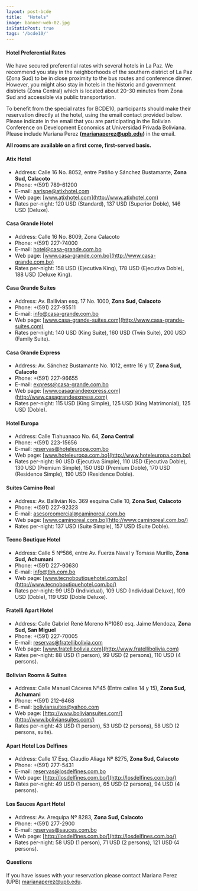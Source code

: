 ```yaml
---
layout: post-bcde
title:  "Hotels"
image: banner-web-02.jpg
isStaticPost: true
tags: '/bcde10/'
---
```



#### Hotel Preferential Rates
We have secured preferential rates with several hotels in La Paz. We recommend you stay in the neighborhoods of the southern district of La Paz (Zona Sud) to be in close proximity to the bus routes and conference dinner. However, you might also stay in hotels in the historic and government districts (Zona Central) which is located about 20-30 minutes from Zona Sud and accessible via public transportation.  

To benefit from the special rates for BCDE10, participants should make their reservation directly at the hotel, using the email contact provided below. Please indicate in the email that you are participating in the Bolivian Conference on Development Economics at Universidad Privada Boliviana. Please include Mariana Perez **(marianaperez@upb.edu)** in the email.

**All rooms are available on a first come, first-served basis.**

#### Atix Hotel
* Address: Calle 16 No. 8052, entre Patiño y Sánchez Bustamante, __Zona Sud, Calacoto__
* Phone: +(591) 789-61200
* E-mail: [aarispe@atixhotel.com](mailto:aarispe@atixhotel.com)
* Web page: [www.atixhotel.com](http://www.atixhotel.com)
* Rates per-night: 120 USD (Standard), 137 USD (Superior Doble), 146 USD (Deluxe).

#### Casa Grande Hotel
* Address: Calle 16 No. 8009, Zona Calacoto
* Phone: +(591) 227-74000
* E-mail: [hotel@casa-grande.com.bo](mailto:hotel@casa-grande.com.bo)
* Web page: [www.casa-grande.com.bo](http://www.casa-grande.com.bo)
* Rates per-night: 158 USD (Ejecutiva King), 178 USD (Ejecutiva Doble), 188 USD (Deluxe King).


#### Casa Grande Suites
* Address: Av. Ballivian esq. 17 No. 1000, __Zona Sud, Calacoto__
* Phone: +(591) 227-95511
* E-mail: [info@casa-grande.com.bo](mailto:info@casa-grande.com.bo)
* Web page: [www.casa-grande-suites.com](http://www.casa-grande-suites.com)
* Rates per-night: 140 USD (King Suite), 160 USD (Twin Suite), 200 USD (Family Suite).

#### Casa Grande Express
* Address: Av. Sánchez Bustamante No. 1012, entre 16 y 17, __Zona Sud, Calacoto__
* Phone: +(591) 227-96655
* E-mail: [express@casa-grande.com.bo](express@casa-grande.com.bo)
* Web page: [www.casagrandeexpress.com](http://www.casagrandeexpress.com)
* Rates per-night: 115 USD (King Simple), 125 USD (King Matrimonial), 125 USD (Doble).

#### Hotel Europa
* Address: Calle Tiahuanaco No. 64, __Zona Central__
* Phone: +(591) 223-15656
* E-mail: [reservas@hoteleuropa.com.bo](mailto:reservas@hoteleuropa.com.bo)
* Web page: [www.hoteleuropa.com.bo](http://www.hoteleuropa.com.bo)
* Rates per-night: 90 USD (Ejecutiva Simple), 110 USD (Ejecutiva  Doble), 130 USD (Premium Simple), 150 USD (Premium Doble), 170 USD (Residence Simple), 190 USD (Residence Doble).


#### Suites Camino Real
* Address: Av. Ballivián No. 369 esquina Calle 10, __Zona Sud, Calacoto__
* Phone: +(591) 227-92323
* E-mail: [asesorcomercial@caminoreal.com.bo](mailto:asesorcomercial@caminoreal.com.bo)
* Web page: [www.caminoreal.com.bo](http://www.caminoreal.com.bo/)
* Rates per-night: 137 USD (Suite Simple), 157 USD (Suite Doble).

#### Tecno Boutique Hotel
* Address: Calle 5 Nº586, entre Av. Fuerza Naval y Tomasa Murillo, __Zona Sud, Achumani__
* Phone: +(591) 227-90630
* E-mail: [info@tbh.com.bo](mailto:info@tbh.com.bo)
* Web page: [www.tecnoboutiquehotel.com.bo](http://www.tecnoboutiquehotel.com.bo/)
* Rates per-night: 99 USD (Individual), 109 USD (Individual Deluxe), 109 USD (Doble), 119 USD (Doble Deluxe).

#### Fratelli Apart Hotel  
* Address: Calle Gabriel René Moreno Nº1080 esq. Jaime Mendoza, __Zona Sud, San Miguel__
* Phone: +(591) 227-70005
* E-mail: [reservas@fratellibolivia.com](mailto:reservas@fratellibolivia.com)
* Web page: [www.fratellibolivia.com](http://www.fratellibolivia.com)
* Rates per-night: 88 USD (1 person), 99 USD (2 persons), 110 USD (4 persons).

#### Bolivian Rooms & Suites
* Address: Calle Manuel Cáceres Nº45 (Entre calles 14 y 15), __Zona Sud, Achumani__
* Phone: +(591) 212-6468
* E-mail: [boliviansuites@yahoo.com](mailto:boliviansuites@yahoo.com)
* Web page: [http://www.boliviansuites.com/](http://www.boliviansuites.com/)
* Rates per-night: 43 USD (1 person), 53 USD (2 persons), 58 USD (2 persons, suite).


#### Apart Hotel Los Delfines
* Address: Calle 17 Esq. Claudio Aliaga Nº 8275, __Zona Sud, Calacoto__
* Phone: +(591) 277-5431
* E-mail: [reservas@losdelfines.com.bo](mailto:reservas@losdelfines.com.bo)
* Web page: [http://losdelfines.com.bo/](http://losdelfines.com.bo/)
* Rates per-night: 49 USD (1 person), 65 USD (2 persons), 94 USD (4 persons).


#### Los Sauces Apart Hotel
* Address: Av. Arequipa Nº 8283, __Zona Sud, Calacoto__
* Phone: +(591) 277-2900
* E-mail: [reservas@sauces.com.bo](mailto:reservas@sauces.com.bo)
* Web page: [http://losdelfines.com.bo/](http://losdelfines.com.bo/)
* Rates per-night: 58 USD (1 person), 71 USD (2 persons), 121 USD (4 persons).


#### Questions

If you have issues with your reservation please contact Mariana Perez (UPB)  [marianaperez@upb.edu](mailto:marianaperez@upb.edu).


<!-- #### Hotel Maps and Venue

<iframe src="https://www.google.com/maps/d/u/0/embed?mid=16KssEN5HcMp-E91gHaE9phE_K5Q4rigT" width="740" height="380"></iframe> -->
